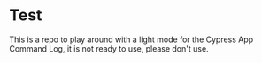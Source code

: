 # Test

This is a repo to play around with a light mode for the Cypress App Command Log, it is not ready to use, please don't use.